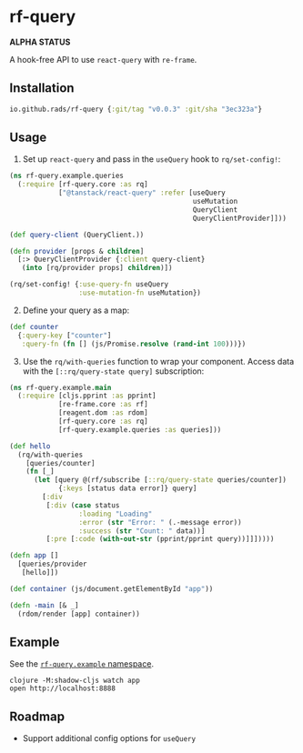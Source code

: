 # rf-query

**ALPHA STATUS**

A hook-free API to use `react-query` with `re-frame`.

## Installation

```clojure
io.github.rads/rf-query {:git/tag "v0.0.3" :git/sha "3ec323a"}
```

## Usage

1. Set up `react-query` and pass in the `useQuery` hook to `rq/set-config!`:

```clojure
(ns rf-query.example.queries
  (:require [rf-query.core :as rq]
            ["@tanstack/react-query" :refer [useQuery
                                             useMutation
                                             QueryClient
                                             QueryClientProvider]]))

(def query-client (QueryClient.))

(defn provider [props & children]
  [:> QueryClientProvider {:client query-client}
   (into [rq/provider props] children)])

(rq/set-config! {:use-query-fn useQuery
                 :use-mutation-fn useMutation})
```

2. Define your query as a map:

```clojure
(def counter
  {:query-key ["counter"]
   :query-fn (fn [] (js/Promise.resolve (rand-int 100)))})
```

3. Use the `rq/with-queries` function to wrap your component. Access data with the `[::rq/query-state query]` subscription:

```clojure
(ns rf-query.example.main
  (:require [cljs.pprint :as pprint]
            [re-frame.core :as rf]
            [reagent.dom :as rdom]
            [rf-query.core :as rq]
            [rf-query.example.queries :as queries]))

(def hello
  (rq/with-queries
    [queries/counter]
    (fn [_]
      (let [query @(rf/subscribe [::rq/query-state queries/counter])
            {:keys [status data error]} query]
        [:div
         [:div (case status
                 :loading "Loading"
                 :error (str "Error: " (.-message error))
                 :success (str "Count: " data))]
         [:pre [:code (with-out-str (pprint/pprint query))]]]))))

(defn app []
  [queries/provider
   [hello]])

(def container (js/document.getElementById "app"))

(defn -main [& _]
  (rdom/render [app] container))
```

## Example

See the [`rf-query.example` namespace](https://github.com/rads/rf-query/tree/main/src/rf_query/example).

```shell
clojure -M:shadow-cljs watch app
open http://localhost:8888
```

## Roadmap

- Support additional config options for `useQuery`
